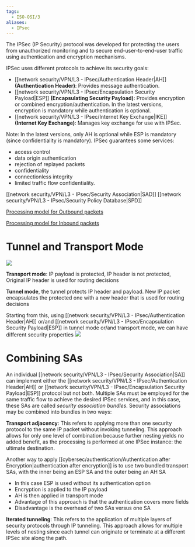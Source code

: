 ```yaml
---
tags:
  - ISO-OSI/3
aliases:
  - IPsec
---
```

The IPSec (IP Security) protocol was developed for protecting the users from unauthorized monitoring and to secure end-user-to-end-user traffic using authentication and encryption mechanisms.

IPSec uses different protocols to achieve its security goals:
- [[network security/VPN/L3 - IPsec/Authentication Header|AH]] **(Authentication Header)**: Provides message authentication.
- [[network security/VPN/L3 - IPsec/Encapsulation Security Payload|ESP]] **(Encapsulating Security Payload)**: Provides encryption or combined encryption/authentication. In the latest versions, encryption is mandatory while authentication is optional.
- [[network security/VPN/L3 - IPsec/Internet Key Exchange|IKE]] **(Internet Key Exchange)**: Manages key exchange for use with IPSec. 


Note: In the latest versions, only AH is optional while ESP is mandatory (since confidentiality is mandatory).
IPSec guarantees some services: 
- access control
- data origin authentication
- rejection of replayed packets
- confidentiality
- connectionless integrity 
- limited traffic flow confidentiality.

[[network security/VPN/L3 - IPsec/Security Association|SAD]] [[network security/VPN/L3 - IPsec/Security Policy Database|SPD]]

[Processing model for Outbound packets](https://img.brainkart.com/imagebk9/BrOXw1W.jpg)

[Processing model for Inbound packets](https://img.brainkart.com/imagebk9/43o2x84.jpg)




# Tunnel and Transport Mode
![](https://framerusercontent.com/images/4dJXkmQtM8PqEwcbyzuFi5OO2M.png)


**Transport mode**: IP payload is protected, IP header is not protected, Original IP header is used for routing decisions 

**Tunnel mode**, the tunnel protects IP header and payload. New IP packet encapsulates the protected one with a new header that is used for routing decisions

Starting from this, using [[network security/VPN/L3 - IPsec/Authentication Header|AH]] or/and [[network security/VPN/L3 - IPsec/Encapsulation Security Payload|ESP]] in tunnel mode or/and transport mode, we can have different security properties
![](https://support.hpe.com/techhub/eginfolib/networking/docs/switches/5130ei/5200-3946_security_cg/content/images/image104.png)



# Combining SAs
An individual [[network security/VPN/L3 - IPsec/Security Association|SA]] can implement either the [[network security/VPN/L3 - IPsec/Authentication Header|AH]] or [[network security/VPN/L3 - IPsec/Encapsulation Security Payload|ESP]] protocol but not both. Multiple SAs must be employed for the same traffic flow to achieve the desired IPSec services, and in this case, these SAs are called *security association bundles*. Security associations may be combined into bundles in two ways:

**Transport adjacency**: This refers to applying more than one security protocol to the same IP packet without invoking tunneling. This approach allows for only one level of combination because further nesting yields no added benefit, as the processing is performed at one IPSec instance: the ultimate destination.

Another way to apply [[cybersec/authentication/Authentication after Encryption|authentication after encryption]] is to use two bundled transport SAs, with the inner being an ESP SA and the outer being an AH SA
- In this case ESP is used without its authentication option
- Encryption is applied to the IP payload
- AH is then applied in transport mode
- Advantage of this approach is that the authentication covers more fields
- Disadvantage is the overhead of two SAs versus one SA


**Iterated tunneling**: This refers to the application of multiple layers of security protocols through IP tunneling. This approach allows for multiple levels of nesting since each tunnel can originate or terminate at a different IPSec site along the path.